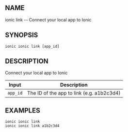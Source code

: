 
## NAME
ionic link -- Connect your local app to Ionic
  
## SYNOPSIS
    ionic ionic link [app_id]
  
## DESCRIPTION
Connect your local app to Ionic


Input | Description
----- | ----------
`app_id` | The ID of the app to link (e.g. a1b2c3d4)




## EXAMPLES
    ionic ionic link 
    ionic ionic link a1b2c3d4
